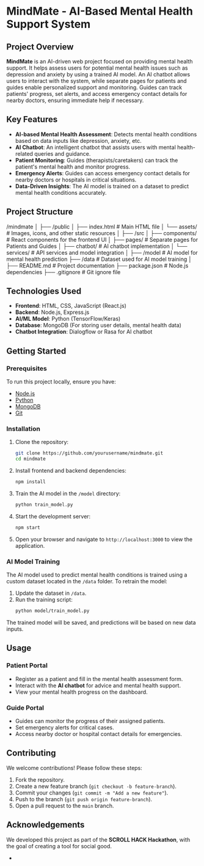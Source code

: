 # MindMate - AI-Based Mental Health Support System

## Project Overview

**MindMate** is an AI-driven web project focused on providing mental health support. It helps assess users for potential mental health issues such as depression and anxiety by using a trained AI model. An AI chatbot allows users to interact with the system, while separate pages for patients and guides enable personalized support and monitoring. Guides can track patients' progress, set alerts, and access emergency contact details for nearby doctors, ensuring immediate help if necessary.

## Key Features

- **AI-based Mental Health Assessment**: Detects mental health conditions based on data inputs like depression, anxiety, etc.
- **AI Chatbot**: An intelligent chatbot that assists users with mental health-related queries and guidance.
- **Patient Monitoring**: Guides (therapists/caretakers) can track the patient's mental health and monitor progress.
- **Emergency Alerts**: Guides can access emergency contact details for nearby doctors or hospitals in critical situations.
- **Data-Driven Insights**: The AI model is trained on a dataset to predict mental health conditions accurately.

## Project Structure

/mindmate │ ├── /public │ ├── index.html # Main HTML file │ └── assets/ # Images, icons, and other static resources │ ├── /src │ ├── components/ # React components for the frontend UI │ ├── pages/ # Separate pages for Patients and Guides │ ├── chatbot/ # AI chatbot implementation │ └── services/ # API services and model integration │ ├── /model # AI model for mental health prediction ├── /data # Dataset used for AI model training │ ├── README.md # Project documentation ├── package.json # Node.js dependencies ├── .gitignore # Git ignore file 


## Technologies Used

- **Frontend**: HTML, CSS, JavaScript (React.js)
- **Backend**: Node.js, Express.js
- **AI/ML Model**: Python (TensorFlow/Keras)
- **Database**: MongoDB (For storing user details, mental health data)
- **Chatbot Integration**: Dialogflow or Rasa for AI chatbot

## Getting Started

### Prerequisites

To run this project locally, ensure you have:

- [Node.js](https://nodejs.org/)
- [Python](https://www.python.org/)
- [MongoDB](https://www.mongodb.com/)
- [Git](https://git-scm.com/)

### Installation

1. Clone the repository:
    ```bash
    git clone https://github.com/yourusername/mindmate.git
    cd mindmate
    ```

2. Install frontend and backend dependencies:
    ```bash
    npm install
    ```

3. Train the AI model in the `/model` directory:
    ```bash
    python train_model.py
    ```

4. Start the development server:
    ```bash
    npm start
    ```

5. Open your browser and navigate to `http://localhost:3000` to view the application.

### AI Model Training

The AI model used to predict mental health conditions is trained using a custom dataset located in the `/data` folder. To retrain the model:

1. Update the dataset in `/data`.
2. Run the training script:
    ```bash
    python model/train_model.py
    ```

The trained model will be saved, and predictions will be based on new data inputs.

## Usage

### Patient Portal

- Register as a patient and fill in the mental health assessment form.
- Interact with the **AI chatbot** for advice and mental health support.
- View your mental health progress on the dashboard.

### Guide Portal

- Guides can monitor the progress of their assigned patients.
- Set emergency alerts for critical cases.
- Access nearby doctor or hospital contact details for emergencies.

## Contributing

We welcome contributions! Please follow these steps:

1. Fork the repository.
2. Create a new feature branch (`git checkout -b feature-branch`).
3. Commit your changes (`git commit -m "Add a new feature"`).
4. Push to the branch (`git push origin feature-branch`).
5. Open a pull request to the `main` branch.


## Acknowledgements

We developed this project as part of the **SCROLL HACK Hackathon**, with the goal of creating a tool for social good.

-
